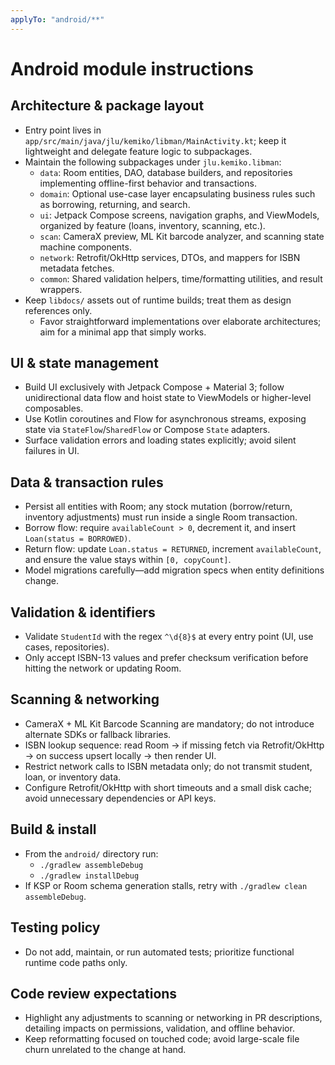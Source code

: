 ```yaml
---
applyTo: "android/**"
---
```


# Android module instructions

## Architecture & package layout
- Entry point lives in `app/src/main/java/jlu/kemiko/libman/MainActivity.kt`; keep it lightweight and delegate feature logic to subpackages.
- Maintain the following subpackages under `jlu.kemiko.libman`:
  - `data`: Room entities, DAO, database builders, and repositories implementing offline-first behavior and transactions.
  - `domain`: Optional use-case layer encapsulating business rules such as borrowing, returning, and search.
  - `ui`: Jetpack Compose screens, navigation graphs, and ViewModels, organized by feature (loans, inventory, scanning, etc.).
  - `scan`: CameraX preview, ML Kit barcode analyzer, and scanning state machine components.
  - `network`: Retrofit/OkHttp services, DTOs, and mappers for ISBN metadata fetches.
  - `common`: Shared validation helpers, time/formatting utilities, and result wrappers.
- Keep `libdocs/` assets out of runtime builds; treat them as design references only.
  - Favor straightforward implementations over elaborate architectures; aim for a minimal app that simply works.

## UI & state management
- Build UI exclusively with Jetpack Compose + Material 3; follow unidirectional data flow and hoist state to ViewModels or higher-level composables.
- Use Kotlin coroutines and Flow for asynchronous streams, exposing state via `StateFlow`/`SharedFlow` or Compose `State` adapters.
- Surface validation errors and loading states explicitly; avoid silent failures in UI.

## Data & transaction rules
- Persist all entities with Room; any stock mutation (borrow/return, inventory adjustments) must run inside a single Room transaction.
- Borrow flow: require `availableCount > 0`, decrement it, and insert `Loan(status = BORROWED)`.
- Return flow: update `Loan.status = RETURNED`, increment `availableCount`, and ensure the value stays within `[0, copyCount]`.
- Model migrations carefully—add migration specs when entity definitions change.

## Validation & identifiers
- Validate `StudentId` with the regex `^\d{8}$` at every entry point (UI, use cases, repositories).
- Only accept ISBN-13 values and prefer checksum verification before hitting the network or updating Room.

## Scanning & networking
- CameraX + ML Kit Barcode Scanning are mandatory; do not introduce alternate SDKs or fallback libraries.
- ISBN lookup sequence: read Room → if missing fetch via Retrofit/OkHttp → on success upsert locally → then render UI.
- Restrict network calls to ISBN metadata only; do not transmit student, loan, or inventory data.
- Configure Retrofit/OkHttp with short timeouts and a small disk cache; avoid unnecessary dependencies or API keys.

## Build & install
- From the `android/` directory run:
  - `./gradlew assembleDebug`
  - `./gradlew installDebug`
- If KSP or Room schema generation stalls, retry with `./gradlew clean assembleDebug`.

## Testing policy
- Do not add, maintain, or run automated tests; prioritize functional runtime code paths only.

## Code review expectations
- Highlight any adjustments to scanning or networking in PR descriptions, detailing impacts on permissions, validation, and offline behavior.
- Keep reformatting focused on touched code; avoid large-scale file churn unrelated to the change at hand.
